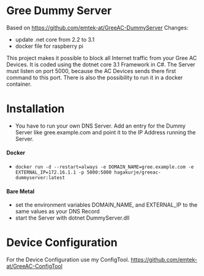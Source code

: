 # Gree Dummy Server
Based on https://github.com/emtek-at/GreeAC-DummyServer
Changes:
* update .net core from 2.2 to 3.1
* docker file for raspberry pi

This project makes it possible to block all Internet traffic from your Gree AC Devices. 
It is coded using the dotnet core 3.1 Framework in C#. The Server must listen on port 5000, because the AC Devices sends there first command to this port.
There is also the possibility to run it in a docker container.

# Installation
* You have to run your own DNS Server. Add an entry for the Dummy Server like gree.example.com and point it to the IP Address running the Server.
#### Docker
* `docker run -d --restart=always -e DOMAIN_NAME=gree.example.com -e EXTERNAL_IP=172.16.1.1 -p 5000:5000 hagakurje/greeac-dummyserver:latest`
#### Bare Metal
* set the environment variables DOMAIN_NAME, and EXTERNAL_IP to the same values as your DNS Record
* start the Server with dotnet DummyServer.dll

# Device Configuration
For the Device Configuration use my ConfigTool. https://github.com/emtek-at/GreeAC-ConfigTool
